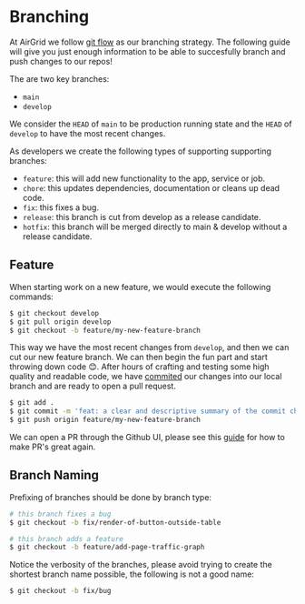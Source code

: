 # Branching

At AirGrid we follow [git flow](https://nvie.com/posts/a-successful-git-branching-model/) as our branching strategy. The following guide will give you just enough information to be able to succesfully branch and push changes to our repos!

The are two key branches:
- `main`
- `develop`

We consider the `HEAD` of `main` to be production running state and the `HEAD` of `develop` to have the most recent changes. 

As developers we create the following types of supporting supporting branches:
- `feature`: this will add new functionality to the app, service or job.
- `chore`: this updates dependencies, documentation or cleans up dead code.
- `fix`: this fixes a bug.
- `release`: this branch is cut from develop as a release candidate.
- `hotfix`: this branch will be merged directly to main & develop without a release candidate.

## Feature

When starting work on a new feature, we would execute the following commands:

```bash
$ git checkout develop 
$ git pull origin develop
$ git checkout -b feature/my-new-feature-branch
```

This way we have the most recent changes from `develop`, and then we can cut our new feature branch. We can then begin the fun part and start throwing down code 😊. After hours of crafting and testing some high quality and readable code, we have [commited](commits.md) our changes into our local branch and are ready to open a pull request.

```bash
$ git add .
$ git commit -m 'feat: a clear and descriptive summary of the commit changes'
$ git push origin feature/my-new-feature-branch
```

We can open a PR through the Github UI, please see this [guide](pull-request.md) for how to make PR's great again.

## Branch Naming

Prefixing of branches should be done by branch type:

```bash
# this branch fixes a bug
$ git checkout -b fix/render-of-button-outside-table

# this branch adds a feature
$ git checkout -b feature/add-page-traffic-graph
```

Notice the verbosity of the branches, please avoid trying to create the shortest branch name possible, the following is not a good name:

```bash
$ git checkout -b fix/bug
```
